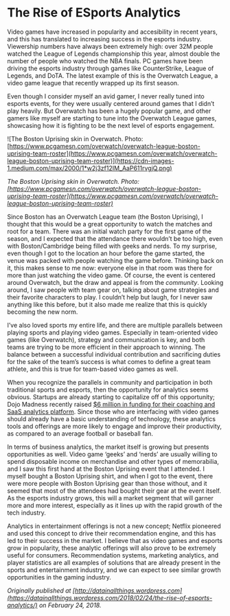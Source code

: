 
# The Rise of ESports Analytics

Video games have increased in popularity and accesibility in recent years, and this has translated to increasing success in the esports industry. Viewership numbers have always been extremely high: over 32M people watched the League of Legends championship this year, almost double the number of people who watched the NBA finals. PC games have been driving the esports industry through games like CounterStrike, League of Legends, and DoTA. The latest example of this is the Overwatch League, a video game league that recently wrapped up its first season.

Even though I consider myself an avid gamer, I never really tuned into esports events, for they were usually centered around games that I didn’t play heavily. But Overwatch has been a hugely popular game, and other gamers like myself are starting to tune into the Overwatch League games, showcasing how it is fighting to be the next level of esports engagement.

![The Boston Uprising skin in Overwatch. Photo: [https://www.pcgamesn.com/overwatch/overwatch-league-boston-uprising-team-roster](https://www.pcgamesn.com/overwatch/overwatch-league-boston-uprising-team-roster)](https://cdn-images-1.medium.com/max/2000/1*w2j3zf12IM_AaP611rvgjQ.png)

*The Boston Uprising skin in Overwatch. Photo: [https://www.pcgamesn.com/overwatch/overwatch-league-boston-uprising-team-roster](https://www.pcgamesn.com/overwatch/overwatch-league-boston-uprising-team-roster)*

Since Boston has an Overwatch League team (the Boston Uprising), I thought that this would be a great opportunity to watch the matches and root for a team. There was an initial watch party for the first game of the season, and I expected that the attendance there wouldn’t be too high, even with Boston/Cambridge being filled with geeks and nerds. To my surprise, even though I got to the location an hour before the game started, the venue was packed with people watching the game before. Thinking back on it, this makes sense to me now: everyone else in that room was there for more than just watching the video game. Of course, the event is centered around Overwatch, but the draw and appeal is from the *community*. Looking around, I saw people with team gear on, talking about game strategies and their favorite characters to play. I couldn’t help but laugh, for I never saw anything like this before, but it also made me realize that this is quickly becoming the new norm.

I’ve also loved sports my entire life, and there are multiple parallels between playing sports and playing video games. Especially in team-oriented video games (like Overwatch), strategy and communication is key, and both teams are trying to be more efficient in their approach to winning. The balance between a successful individual contribution and sacrificing duties for the sake of the team’s success is what comes to define a great team athlete, and this is true for team-based video games as well.

When you recognize the parallels in community and participation in both traditional sports and esports, then the opportunity for analytics seems obvious. Startups are already starting to capitalize off of this opportunity; Dojo Madness recently raised [$6 million in funding for their coaching and SaaS analytics platform](https://venturebeat.com/2017/04/05/dojo-madness-raises-6-million-for-esports-coaching-apps-and-analytics/). Since those who are interfacing with video games should already have a basic understanding of technology, these analytics tools and offerings are more likely to engage and improve their productivity, as compared to an average football or baseball fan.

In terms of business analytics, the market itself is growing but presents opportunities as well. Video game ‘geeks’ and ‘nerds’ are usually willing to spend disposable income on merchandise and other types of memorabilia, and I saw this first hand at the Boston Uprising event that I attended. I myself bought a Boston Uprising shirt, and when I got to the event, there were more people with Boston Uprising gear than those without, and it seemed that most of the attendees had bought their gear at the event itself. As the esports industry grows, this will a market segment that will garner more and more interest, especially as it lines up with the rapid growth of the tech industry.

Analytics in entertainment offerings is not a new concept; Netflix pioneered and used this concept to drive their recommendation engine, and this has led to their success in the market. I believe that as video games and esports grow in popularity, these analytic offerings will also prove to be extremely useful for consumers. Recommendation systems, marketing analytics, and player statistics are all examples of solutions that are already present in the sports and entertainment industry, and we can expect to see similar growth opportunities in the gaming industry.

*Originally published at [http://datainallthings.wordpress.com](https://datainallthings.wordpress.com/2018/02/24/the-rise-of-esports-analytics/) on February 24, 2018.*
